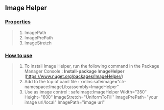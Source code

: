 <head>
<meta content="en-us" http-equiv="Content-Language" />
<meta content="text/html; charset=utf-8" http-equiv="Content-Type" />
<link href="../main.css" rel="stylesheet" type="text/css" />
<link href="../code.css" rel="stylesheet" type="text/css" />
<script src="../rainbow.min.js"></script>
</head>

<body>

## Image Helper ##
### <u> Properties </u> ###

>1. ImagePath
>2. ImagePrePath
>3. ImageStretch

### <u> How to use </u> ###

>1. To install Image Helper, run the following command in the Package Manager Console : <b>Install-package ImageHelper</b> 
(https://www.nuget.org/packages/ImageHelper/)
>2. Add to the top of xaml file : xmlns:safeimage="clr-namespace:ImageLib;assembly=ImageHelper"
>3. Use as image control : safeimage:ImageHelper Width="350" Height="600" ImageStretch="UniformToFill" ImagePrePath="your image url/local" ImagePath="image url"

</body>

</html>
